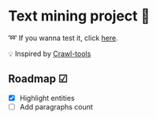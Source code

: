# Text mining project 🧰

➿ If you wanna test it, click [here](https://text-mining.onrender.com/).

💡 Inspired by [Crawl-tools](https://www.crawl-tools.com/fr/structurer-fouille-de-texte/)

## Roadmap ☑
- [x] Highlight entities
- [ ] Add paragraphs count
